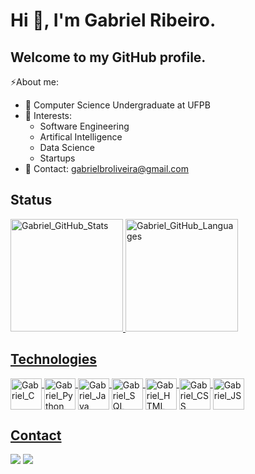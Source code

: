 # Hi 👋, I'm Gabriel Ribeiro. 
## Welcome to my GitHub profile.

⚡About me:

- 🔭 Computer Science Undergraduate at UFPB
- 🌱 Interests:
  - Software Engineering
  - Artifical Intelligence
  - Data Science
  - Startups
- 📩 Contact: gabrielbroliveira@gmail.com


## Status
<div align="left">
  <a href="https://github.com/gabrielbribeiroo">
  <img height="180em" alt="Gabriel_GitHub_Stats" src="https://github-readme-stats.vercel.app/api?username=gabrielbribeiroo&show_icons=true&theme=dark&count_private=true"/>
  <img height="180em" alt="Gabriel_GitHub_Languages" src="https://github-readme-stats.vercel.app/api/top-langs/?username=gabrielbribeiroo&layout=compact&langs_count=7&theme=dark"/>
</div>

## Technologies
<div style="display: inline_block"><cbr>
  <img align = "top" alt = "Gabriel_C" height = "50" width = "50" src="https://cdn.jsdelivr.net/gh/devicons/devicon/icons/c/c-original.svg" />
  <img align = "top" alt = "Gabriel_Python" height = "50" width = "50" src="https://cdn.jsdelivr.net/gh/devicons/devicon/icons/python/python-original.svg" /> 
  <img align = "top" alt = "Gabriel_Java" height = "50" width = "50" src="https://cdn.jsdelivr.net/gh/devicons/devicon/icons/java/java-original.svg" /> 
  <img align = "top" alt = "Gabriel_SQL" height = "50" width = "50" src="https://cdn.jsdelivr.net/gh/devicons/devicon/icons/mysql/mysql-original.svg" /> 
  <img align = "top" alt = "Gabriel_HTML" height = "50" width = "50" src="https://cdn.jsdelivr.net/gh/devicons/devicon/icons/html5/html5-original.svg" />
  <img align = "top" alt = "Gabriel_CSS" height = "50" width = "50" src="https://cdn.jsdelivr.net/gh/devicons/devicon/icons/css3/css3-original.svg" />
  <img align = "top" alt = "Gabriel_JS" height = "50" width = "50" src="https://cdn.jsdelivr.net/gh/devicons/devicon/icons/javascript/javascript-original.svg" />
</div>

## Contact
<div> 
<a href = "mailto:gabrielbroliveira@gmail.com"><img src="https://img.shields.io/badge/-Gmail-%23333?style=for-the-badge&logo=gmail&logoColor=white" target="_blank"></a> 
<a href="https://www.instagram.com/gabrielbribeiroo/" target="_blank"><img src="https://img.shields.io/badge/-Instagram-%23E4405F?style=for-the-badge&logo=instagram&logoColor=white" target="_blank"></a>
</div>
